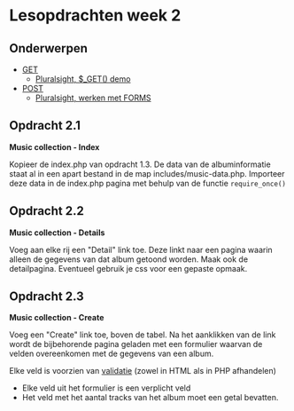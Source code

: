 # Lesopdrachten week 2

## Onderwerpen 

- [GET](https://www.php.net/manual/en/reserved.variables.get.php)
    - [Pluralsight, $_GET() demo](https://app.pluralsight.com/course-player?course=php-fundamentals&author=jill-gundersen&name=php-fundamentals-m9&clip=5&mode=live)
- [POST](https://www.php.net/manual/en/reserved.variables.post.php)
    - [Pluralsight, werken met FORMS](https://app.pluralsight.com/course-player?course=php-getting-started&author=christian-wenz&name=d5b21976-f9aa-46a7-b4b6-f30484c469af&clip=0&mode=live)

## Opdracht 2.1

**Music collection - Index**

Kopieer de index.php van opdracht 1.3. De data van de albuminformatie staat al in een apart bestand in de map includes/music-data.php. 
Importeer deze data in de index.php pagina met behulp van de functie ```require_once()```

## Opdracht 2.2

**Music collection - Details**

Voeg aan elke rij een "Detail" link toe. Deze linkt naar een pagina waarin alleen de gegevens van dat album getoond worden. 
Maak ook de detailpagina. Eventueel gebruik je css voor een gepaste opmaak.

## Opdracht 2.3

**Music collection - Create**

Voeg een "Create" link toe, boven de tabel. Na het aanklikken van de link wordt de bijbehorende pagina geladen met een formulier 
waarvan de velden overeenkomen met de gegevens van een album. 

Elke veld is voorzien van [validatie](https://app.pluralsight.com/course-player?clipId=277ae945-9b08-47fb-9b3f-dffa8c70459a) (zowel in HTML als in PHP afhandelen)
- Elke veld uit het formulier is een verplicht veld
- Het veld met het aantal tracks van het album moet een getal bevatten.
